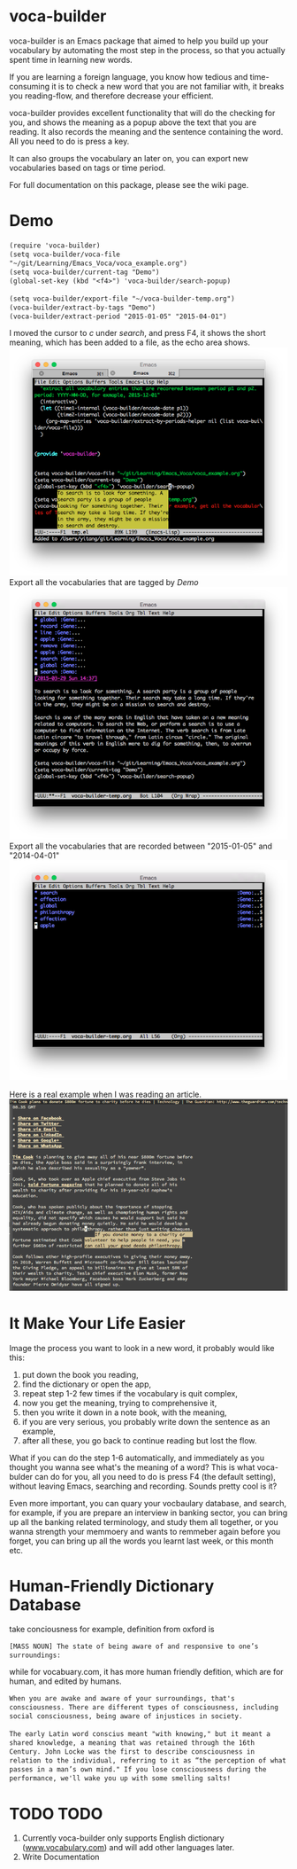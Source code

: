 # voca-builder

voca-builder is an Emacs package that aimed to help you build up your vocabulary by automating the most step in the process, so that you actually spent time in learning new words. 

If you are learning a foreign language, you know how tedious and time-consuming it is to check a new word that you are not familiar with, it breaks you reading-flow, and therefore decrease your efficient. 

voca-builder provides excellent functionality that will do the checking for you, and shows the meaning as a popup above the text that you are reading. It also records the meaning and the sentence containing the word. All you need to do is press a key. 

It can also groups the vocabulary an later on, you can export new vocabularies based on tags or time period.  

For full documentation on this package, please see the wiki page.

# Demo

    (require 'voca-builder)
    (setq voca-builder/voca-file "~/git/Learning/Emacs_Voca/voca_example.org") 
    (setq voca-builder/current-tag "Demo")
    (global-set-key (kbd "<f4>") 'voca-builder/search-popup)
    
    (setq voca-builder/export-file "~/voca-builder-temp.org") 
    (voca-builder/extract-by-tags "Demo") 
    (voca-builder/extract-period "2015-01-05" "2015-04-01")

I moved the cursor to *c* under *search*, and press F4, it shows the short meaning, which has been added to a file, as the echo area shows. 
![img](./img/Poup-show-.png)
Export all the vocabularies that are tagged by *Demo*
![img](./img/Export-Tag-Demo.png)
Export all the vocabularies that are recorded between "2015-01-05" and "2014-04-01"
![img](./img/Export-Tag-Demo-Period-Range.png)

Here is a real example when I was reading an article.
![img](./img/Popup-real-example.png)

# It Make Your Life Easier

Image the process you want to look in a new word, it probably would like this: 

1.  put down the book you reading,
2.  find the dictionary or open the app,
3.  repeat step 1-2 few times if the vocabulary is quit complex,
4.  now you get the meaning, trying to comprehensive it,
5.  then you write it down in a note book, with the meaning,
6.  if you are very serious, you probably write down the sentence as an example,
7.  after all these, you go back to continue reading but lost the flow.

What if you can do the step 1-6 automatically, and immediately as you
thought you wanna see what's the meaning of a word? This is what
voca-bulder can do for you, all you need to do is press F4 (the
default setting), without leaving Emacs, searching and recording.
Sounds pretty cool is it?

Even more important, you can quary your vocbaulary database, and
search, for example, if you are prepare an interview in banking
sector, you can bring up all the banking related terminology, and
study them all together, or you wanna strength your memmoery and wants
to remmeber again before you forget, you can bring up all the words
you learnt last week, or this month etc.

# Human-Friendly Dictionary Database

take conciousness for example, definition from oxford is 

    [MASS NOUN] The state of being aware of and responsive to one’s surroundings:

while for vocabuary.com, it has more human friendly defition, which are for human, and edited by humans. 

    When you are awake and aware of your surroundings, that's consciousness. There are different types of consciousness, including social consciousness, being aware of injustices in society.

    The early Latin word conscius meant "with knowing," but it meant a shared knowledge, a meaning that was retained through the 16th Century. John Locke was the first to describe consciousness in relation to the individual, referring to it as “the perception of what passes in a man’s own mind." If you lose consciousness during the performance, we'll wake you up with some smelling salts!

# TODO TODO

1.  Currently voca-builder only supports English dictionary (www.vocabulary.com) and will add other languages later.
2.  Write Documentation
